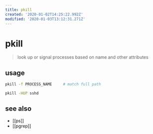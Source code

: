 ```yaml
---
title: pkill
created: '2020-01-02T14:25:22.992Z'
modified: '2020-01-03T13:12:31.271Z'
---
```


# pkill

> look up or signal processes based on name and other attributes

## usage
```sh
pkill -f PROCESS_NAME     # match full path

pkill -HUP sshd
```

## see also
- [[ps]]
- [[pgrep]]

